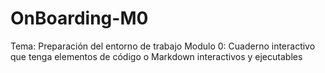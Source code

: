 # OnBoarding-M0
Tema: Preparación del entorno de trabajo
Modulo 0: Cuaderno interactivo que tenga elementos de código o Markdown interactivos y ejecutables
